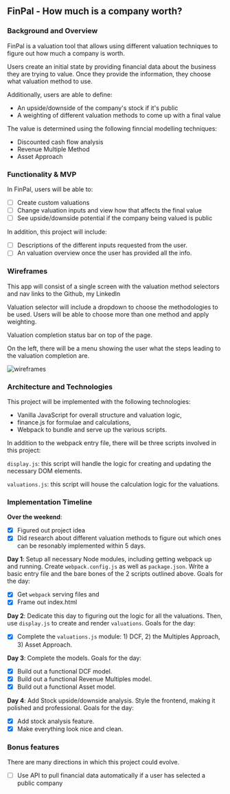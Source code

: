 ## FinPal - How much is a company worth?

### Background and Overview

FinPal is a valuation tool that allows using different valuation techniques to figure out how much a company is worth.


Users create an initial state by providing financial data about the business they are trying to value. Once they provide the information, they choose what valuation method to use. 

Additionally, users are able to define:
* An upside/downside of the company's stock if it's public
* A weighting of different valuation methods to come up with a final value

The value is determined using the following finncial modelling techniques: 
* Discounted cash flow analysis 
* Revenue Multiple Method
* Asset Approach

### Functionality & MVP  

In FinPal, users will be able to:

- [ ] Create custom valuations
- [ ] Change valuation inputs and view how that affects the final value
- [ ] See upside/downside potential if the company being valued is public

In addition, this project will include:

- [ ] Descriptions of the different inputs requested from the user. 
- [ ] An valuation overview once the user has provided all the info. 

### Wireframes

This app will consist of a single screen with the valuation method selectors and nav links to the Github, my LinkedIn 

Valuation selector will include a dropdown to choose the methodologies to be used. Users will be able to choose more than one method and apply weighting. 

Valuation completion status bar on top of the page. 

On the left, there will be a menu showing the user what the steps leading to the valuation completion are. 

![wireframes](tbd)

### Architecture and Technologies

This project will be implemented with the following technologies:

- Vanilla JavaScript for overall structure and valuation logic,
- finance.js for formulae and calculations,
- Webpack to bundle and serve up the various scripts.

In addition to the webpack entry file, there will be three scripts involved in this project:

`display.js`: this script will handle the logic for creating and updating the necessary DOM elements.

`valuations.js`: this script will house the calculation logic for the valuations.  

### Implementation Timeline

**Over the weekend**:
- [x] Figured out project idea
- [x] Did research about different valuation methods to figure out which ones can be resonably implemented within 5 days.

**Day 1**: Setup all necessary Node modules, including getting webpack up and running.  Create `webpack.config.js` as well as `package.json`.  Write a basic entry file and the bare bones of the 2 scripts outlined above. Goals for the day:

- [x] Get `webpack` serving files and 
- [x] Frame out index.html

**Day 2**: Dedicate this day to figuring out the logic for all the valuations. Then, use `display.js` to create and render `valuations`. Goals for the day:

- [x] Complete the `valuations.js` module: 1) DCF, 2) the Multiples Approach, 3) Asset Approach.


**Day 3**: Complete the models. Goals for the day:

- [x] Build out a functional DCF model. 
- [x] Build out a functional Revenue Multiples model. 
- [x] Build out a functional Asset model. 

**Day 4**: Add Stock upside/downside analysis. Style the frontend, making it polished and professional. Goals for the day:

- [x] Add stock analysis feature.
- [x] Make everything look nice and clean.

### Bonus features

There are many directions in which this project could evolve.

- [ ] Use API to pull financial data automatically if a user has selected a public company

